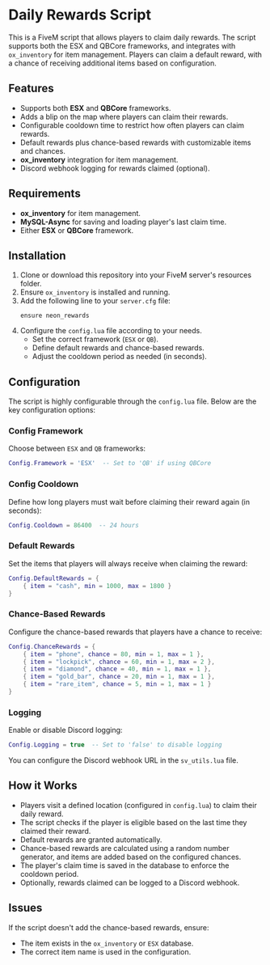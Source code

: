 
# Daily Rewards Script

This is a FiveM script that allows players to claim daily rewards. The script supports both the ESX and QBCore frameworks, and integrates with `ox_inventory` for item management. Players can claim a default reward, with a chance of receiving additional items based on configuration.

## Features
- Supports both **ESX** and **QBCore** frameworks.
- Adds a blip on the map where players can claim their rewards.
- Configurable cooldown time to restrict how often players can claim rewards.
- Default rewards plus chance-based rewards with customizable items and chances.
- **ox_inventory** integration for item management.
- Discord webhook logging for rewards claimed (optional).

## Requirements
- **ox_inventory** for item management.
- **MySQL-Async** for saving and loading player's last claim time.
- Either **ESX** or **QBCore** framework.

## Installation
1. Clone or download this repository into your FiveM server's resources folder.
2. Ensure `ox_inventory` is installed and running.
3. Add the following line to your `server.cfg` file:
   ```
   ensure neon_rewards
   ```
4. Configure the `config.lua` file according to your needs.
   - Set the correct framework (`ESX` or `QB`).
   - Define default rewards and chance-based rewards.
   - Adjust the cooldown period as needed (in seconds).

## Configuration

The script is highly configurable through the `config.lua` file. Below are the key configuration options:

### Config Framework
Choose between `ESX` and `QB` frameworks:
```lua
Config.Framework = 'ESX'  -- Set to 'QB' if using QBCore
```

### Config Cooldown
Define how long players must wait before claiming their reward again (in seconds):
```lua
Config.Cooldown = 86400  -- 24 hours
```

### Default Rewards
Set the items that players will always receive when claiming the reward:
```lua
Config.DefaultRewards = {
    { item = "cash", min = 1000, max = 1800 }
}
```

### Chance-Based Rewards
Configure the chance-based rewards that players have a chance to receive:
```lua
Config.ChanceRewards = {
    { item = "phone", chance = 80, min = 1, max = 1 },
    { item = "lockpick", chance = 60, min = 1, max = 2 },
    { item = "diamond", chance = 40, min = 1, max = 1 },
    { item = "gold_bar", chance = 20, min = 1, max = 1 },
    { item = "rare_item", chance = 5, min = 1, max = 1 }
}
```

### Logging
Enable or disable Discord logging:
```lua
Config.Logging = true  -- Set to 'false' to disable logging
```
You can configure the Discord webhook URL in the `sv_utils.lua` file.

## How it Works
- Players visit a defined location (configured in `config.lua`) to claim their daily reward.
- The script checks if the player is eligible based on the last time they claimed their reward.
- Default rewards are granted automatically.
- Chance-based rewards are calculated using a random number generator, and items are added based on the configured chances.
- The player's claim time is saved in the database to enforce the cooldown period.
- Optionally, rewards claimed can be logged to a Discord webhook.

## Issues
If the script doesn't add the chance-based rewards, ensure:
- The item exists in the `ox_inventory` or `ESX` database.
- The correct item name is used in the configuration.
